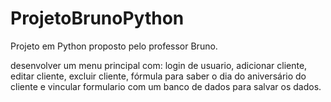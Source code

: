 # ProjetoBrunoPython
 Projeto em Python proposto pelo professor Bruno.

desenvolver um menu principal com: login de usuario, adicionar cliente, editar cliente, excluir cliente, fórmula para saber o dia do aniversário do cliente e vincular formulario com um banco de dados para salvar os dados.
